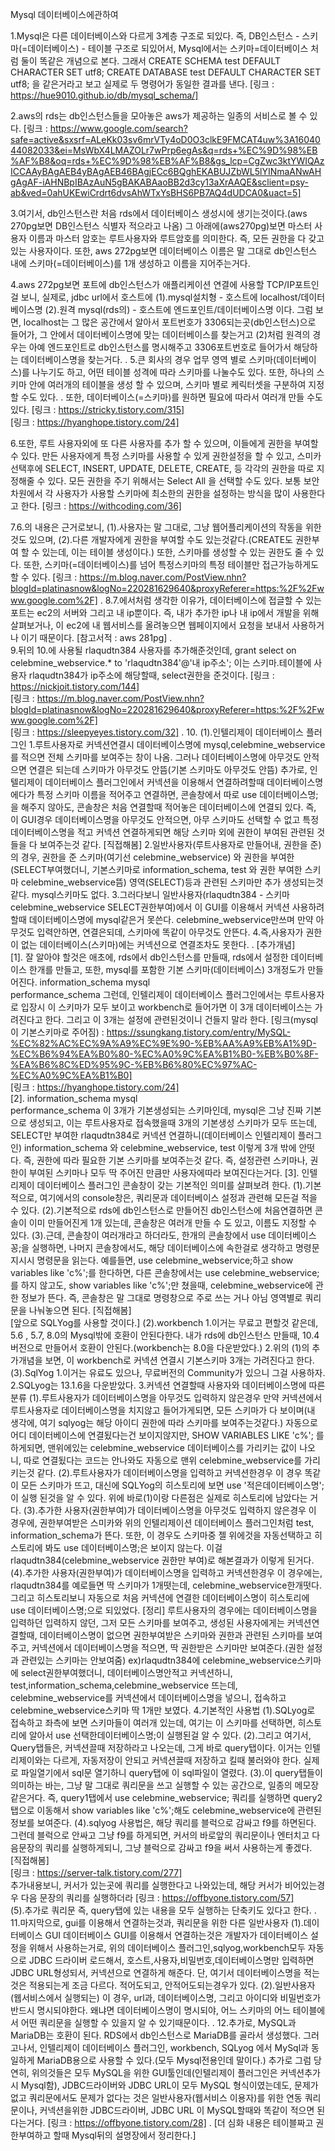 Mysql 데이터베이스에관하여

1.Mysql은 다른 데이터베이스와 다르게 3계층 구조로 되있다. 즉,
    DB인스턴스 - 스키마(=데이터베이스) - 테이블 구조로 되있어서, Mysql에서는 스키마=데이터베이스
    처럼 둘이 똑같은 개념으로 본다.
    그래서
    CREATE SCHEMA test DEFAULT CHARACTER SET utf8;
    CREATE DATABASE test DEFAULT CHARACTER SET utf8;
    을 같은거라고 보고 실제로 두 명령어가 동일한 결과를 낸다.
    [링크 : https://hue9010.github.io/db/mysql_schema/]

2.aws의 rds는 db인스턴스들을 모아놓은 aws가 제공하는 일종의 서비스로 볼 수 있다.
    [링크 : https://www.google.com/search?safe=active&sxsrf=ALeKk03sv6mrVTy4oD0O3clkE9FMCAT4uw%3A1604044082033&ei=MsWbX4LMAZOLr7wPrp6egAs&q=rds+%EC%9D%98%EB%AF%B8&oq=rds+%EC%9D%98%EB%AF%B8&gs_lcp=CgZwc3ktYWIQAzICCAAyBAgAEB4yBAgAEB46BAgjECc6BQghEKABUJZbWL5lYINmaANwAHgAgAF-iAHNBpIBAzAuN5gBAKABAaoBB2d3cy13aXrAAQE&sclient=psy-ab&ved=0ahUKEwiCrdrt6dvsAhWTxYsBHS6PB7AQ4dUDCA0&uact=5]

3.여기서, db인스턴스란 처음 rds에서 데이터베이스 생성시에 생기는것이다.(aws 270pg보면 DB인스턴스 식별자 적으라고 나옴)
    그 아래에(aws270pg)보면 마스터 사용자 이름과 마스터 암호는 루트사용자와 루트암호를 의미한다.
    즉, 모든 권한을 다 갖고있는 사용자이다. 또한, aws 272pg보면 데이터베이스 이름은
    말 그대로 db인스턴스 내에 스키마(=데이터베이스)를 1개 생성하고 이름을 지어주는거다.

4.aws 272pg보면 포트에 db인스턴스가 애플리케이션 연결에 사용할 TCP/IP포트인걸 보니,
    실제로, jdbc url에서 호스트에 
    (1).mysql설치형 - 호스트에 localhost/데이터베이스명
    (2).원격 mysql(rds의) - 호스트에 엔드포인트/데이터베이스명
    이다. 그럼 보면, localhost는 그 많은 공간에서 알아서 포트번호가 3306되는곳(db인스턴스)으로
    들어가, 그 안에서 데이터베이스명에 맞는 데이터베이스를 찾는거고
    (2)처럼 원격의 경우는 아예 엔드포인트로 db인스턴스를 명시해주고 3306포트번호로 들어가서
    해당하는 데이터베이스명을 찾는거다.
.
5.큰 회사의 경우 업무 영역 별로 스키마(데이터베이스)를 나누기도 하고, 어떤 테이블 성격에 따라 스키마를
    나눌수도 있다. 또한, 하나의 스키마 안에 여러개의 테이블을 생성 할 수 있으며, 스키마 별로 케릭터셋을 구분하여 지정
    할 수도 있다.
.
    또한, 데이터베이스(=스키마)를 원하면 필요에 따라서 여러개 만들 수도 있다.
    [링크 : https://stricky.tistory.com/315]   
    [링크 : https://hyanghope.tistory.com/24]

6.또한, 루트 사용자외에 또 다른 사용자를 추가 할 수 있으며, 이들에게 권한을 부여할 수 있다.
    만든 사용자에게 특정 스키마를 사용할 수 있게 권한설정을 할 수 있고, 스미카 선택후에
    SELECT, INSERT, UPDATE, DELETE, CREATE, 등 각각의 권한을 따로 지정해줄 수 있다. 모든 권한을
    주기 위해서는 Select All 을 선택할 수도 있다. 보통 보안 차원에서 각 사용자가 사용할 스키마에 최소한의 권한을 설정하는
    방식을 많이 사용한다고 한다.
    [링크 : https://withcoding.com/36]

7.6.의 내용은 근거로보니, 
    (1).사용자는 말 그대로, 그냥 웹어플리케이션의 작동을 위한것도 있으며,
    (2).다른 개발자에게 권한을 부여할 수도 있는것같다.(CREATE도 권한부여 할 수 있는데, 이는 테이블 생성이다.)
    또한, 스키마를 생성할 수 있는 권한도 줄 수 있다. 
    또한, 스키마(=데이터베이스)를 넘어 특정스키마의 특정 테이블만 접근가능하게도 할 수 있다.
    [링크 : https://m.blog.naver.com/PostView.nhn?blogId=platinasnow&logNo=220281629640&proxyReferer=https:%2F%2Fwww.google.com%2F]
.
8.7.에서처럼 생각한 이유가, 데이터베이스에 접글할 수 있는 포트는 ec2의 서버와 그리고 내 ip뿐이다.
    즉, 내가 추가한 ip나 내 ip에서 개발을 위해 살펴보거나, 이 ec2에 내 웹서비스를 올려놓으면 웹페이지에서
    요청을 보내서 사용하거나 이기 때문이다.
    [참고서적 : aws 281pg]
.    
9.뒤의 10.에 사용될 rlaqudtn384 사용자를 추가해준것인데,
    grant select on celebmine_webservice.* to 'rlaqudtn384'@'내 ip주소';
    이는 스키마.테이블에 사용자 rlaqudtn384가 ip주소에 해당할때, select권한을 준것이다.
    [링크 : https://nickjoit.tistory.com/144]   
    [링크 : https://m.blog.naver.com/PostView.nhn?blogId=platinasnow&logNo=220281629640&proxyReferer=https:%2F%2Fwww.google.com%2F]   
    [링크 : https://sleepyeyes.tistory.com/32]
.
10.
    (1).인텔리제이 데이터베이스 플러그인
        1.루트사용자로 커넥션연결시 데이터베이스명에 mysql,celebmine_webservice를 적으면
        전체 스키마를 보여주는 창이 나옴. 그러나 데이터베이스명에 아무것도 안적으면 연결은 되는데
        스키마가 아무것도 안뜸(기본 스키마도 아무것도 안뜸)
        추가로, 인텔리제이 데이터베이스 플러그인에서 커넥션을 이용해서 연결하려할때 데이터베이스명에다가
        특정 스키마 이름을 적어주고 연결하면, 콘솔창에서 따로 use 데이터베이스명;을 해주지 않아도, 콘솔창은 처음 연결할때
        적어놓은 데이터베이스에 연결되 있다.
        즉, 이 GUI경우 데이터베이스명을 아무것도 안적으면, 아무 스키마도 선택할 수 없고 특정 데이터베이스명을 적고 커넥션 연결하게되면
        해당 스키마 외에 권한이 부여된 관련된 것들을 다 보여주는것 같다.
        [직접해봄]
        2.일반사용자(루트사용자로 만들어내, 권한을 준)의 경우, 권한을 준 스키마(여기선 celebmine_webservice)
        와 권한을 부여한(SELECT부여했더니, 기본스키마로 information_schema, test 와 권한 부여한 스키마 celebmine_webservice뜸)
        영역(SELECT)등과 관련된 스키마만 추가 생성되는것 같다. mysql스키마도 없다.
        3.그러다보니 일반사용자(rlaqudtn384 - 스키마 celebmine_webservice SELECT권한부여)에서 이 GUI를
        이용해서 커넥션 사용하려할때 데이터베이스명에 mysql같은거 못쓴다. celebmine_webservice만쓰며 만약
        아무것도 입력안하면, 연결은되데, 스키마에 똑같이 아무것도 안뜬다.
        4.즉,사용자가 권한이 없는 데이터베이스(스키마)에는 커넥션으로 연결조차도 못한다.
        .
        [추가개념]   
            [1].
                잘 알아야 할것은 애초에, rds에서 db인스턴스를 만들때, rds에서 설정한 데이터베이스 한개를 만들고,
                또한, mysql를 포함한 기본 스키마(데이터베이스) 3개정도가 만들어진다.
                information_schema 
                mysql              
                performance_schema 
                그런데, 인텔리제이 데이터베이스 플러그인에서는 루트사용자로 입장시 이 스키마가 모두 보이고
                workbench로 들어가면 이 3개 데이터베이스는 가려진다고 한다.
                그리고 이 3개는 설정에 관련된것이니 건들지 말라 한다.
                [링크(mysql이 기본스키마로 주어짐) : https://ssungkang.tistory.com/entry/MySQL-%EC%82%AC%EC%9A%A9%EC%9E%90-%EB%AA%A9%EB%A1%9D-%EC%B6%94%EA%B0%80-%EC%A0%9C%EA%B1%B0-%EB%B0%8F-%EA%B6%8C%ED%95%9C-%EB%B6%80%EC%97%AC-%EC%A0%9C%EA%B1%B0]   
                [링크 : https://hyanghope.tistory.com/24]   
            [2].
                information_schema 
                mysql              
                performance_schema 
                이 3개가 기본생성되는 스키마인데, mysql은 그냥 진짜 기본으로 생성되고, 이는
                루트사용자로 접속했을때 3개의 기본생성 스키마가 모두 뜨는데, SELECT만 부여한
                rlaqudtn384로 커넥션 연결하니(데이터베이스 인텔리제이 플러그인) information_schema
                와 celebmine_webservice, test 이렇게 3개 밖에 안떳다. 즉,
                권한에 따라 필요한 기본 스키마를 보여주는것 같다. 즉, 설정관련 스키마나, 권한이 부여된 스키마나 모두 딱 주어진 만큼만
                사용자에따라 보여진다는거다.
            [3].
                인텔리제이 데이터베이스 플러그인 콘솔창이 갖는 기본적인 의미를 살펴보려 한다.
                (1).기본적으로, 여기에서의 console창은, 쿼리문과 데이터베이스 설정과 관련해 모든걸 적을 수 있다.
                (2).기본적으로 rds에 db인스턴스로 만들어진 db인스턴스에 처음연결하면 콘솔이 이미 만들어진게 1개 있는데,
                    콘솔창은 여러개 만들 수 도 있고, 이름도 지정할 수 있다.
                (3).근데, 콘솔창이 여러개라고 하더라도, 한개의 콘솔창에서 use 데이터베이스꽁;을 실행하면, 나머지 콘솔창에서도,
                    해당 데이터베이스에 속한걸로 생각하고 명령문 지시시 명령문을 읽는다. 예를들면, use celebmine_webservice;하고
                    show variables like 'c%';를 한다하면, 다른 콘솔창에서는 use celebmine_webservice;를 하지 않고도, show variables like 'c%';만
                    쳤을때, celebmine_webservice에 관한 정보가 뜬다. 즉, 콘솔창은 말 그대로 명령창으로 주로 쓰는 거나 아님 영역별로 쿼리문을 나눠놓으면 된다.
                [직접해봄]   
                [앞으로 SQLYog를 사용할 것이다.]
    (2).workbench
        1.이거는 무료고 편할것 같은데, 5.6 , 5.7, 8.0의 Mysql밖에 호환이 안된다한다. 내가 rds에 db인스턴스 만들때, 10.4버전으로
        만들어서 호환이 안된다.(workbench는 8.0을 다운받았다.)
        2.위의 (1)의 추가개념을 보면, 이 workbench로 커넥션 연결시 기본스키마 3개는 가려진다고 한다.
    (3).SqlYog
        1.이거는 유료도 있으나, 무료버전의 Community가 있으니 그걸 사용하자.
        2.SQLyog는 13.1.6을 다운받았다.
        3.커넥션 연결할때 사용자와 데이터베이스명에 따른 분류
            (1).루트사용자가 데이터베이스명을 아무것도 입력하지 않은경우
                만약 커넥션에서 루트사용자로 데이터베이스명을 치지않고 들어가게되면, 모든 스키마가 다 보이며(내 생각에, 여기 sqlyog는
                해당 아이디 권한에 따라 스키마를 보여주는것같다.) 자동으로 어디 데이터베이스에 연결됬다는건 보이지않지만, SHOW VARIABLES LIKE 'c%';
                를 하게되면, 맨위에있는 celebmine_webservice 데이터베이스를 가리키는 값이 나오니, 따로 연결됬다는 코드는 안나와도 자동으로
                맨위 celebmine_webservice를 가리키는것 같다.
            (2).루트사용자가 데이터베이스명을 입력하고 커넥션한경우
                이 경우 똑같이 모든 스키마가 뜨고, 대신에 SQLYog의 히스토리에 보면 use '적은데이터베이스명'; 이 실행
                된것을 알 수 있다. 위에 바로(1)이랑 다른점은 실제로 히스토리에 남았다는 거다.
            (3).추가한 사용자(권한부여)가 데이터베이스명을 아무것도 입력하지 않은경우
                이 경우에, 권한부여받은 스미카와 위의 인텔리제이션 데이터베이스 플러그인처럼 test, information_schema가 뜬다.
                또한, 이 경우도 스키마중 젤 위에것을 자동선택하고 히스토리에 봐도 use 데이터베이스명;은 보이지 않는다.
                이걸 rlaqudtn384(celebmine_webservice 권한만 부여)로 해본결과가 이렇게 된거다.
            (4).추가한 사용자(권한부여)가 데이터베이스명을 입력하고 커넥션한경우
                이 경우에는, rlaqudtn384를 예로들면 딱 스키마가 1개떳는데, celebmine_webservice한개떳다. 그리고 히스토리보니
                자동으로 처음 커넥션에 연결한 데이터베이스명이 히스토리에 use 데이터베이스명;으로 되있었다.
            [정리]
                루트사용자의 경우에는 데이터베이스명을 입력하던 입력하지 않던, 그저 모든 스키마를 보여주고, 생성된 사용자에게는 커넥션연결할때,
                데이터베이스명이 없으면 권한부여받은 스키마와 권한과 관련된 스키마를 보여주고, 커넥션에서 데이터베이스명을 적으면, 딱 권한받은
                스키마만 보여준다.(권한 설정과 관련있는 스키마는 안보여줌)
                ex)rlaqudtn384에 celebmine_webservice스키마에 select권한부여했더니, 데이터베이스명안적고 커넥션하니, test,information_schema,celebmine_webservice
                뜨는데, celebmine_webservice를 커넥션에서 데이터베이스명을 넣으니, 접속하고 celebmine_webservice스키마 딱 1개만 보였다.
        4.기본적인 사용법
            (1).SQLyog로 접속하고 좌측에 보면 스키마들이 여러개 있는데, 여기는 이 스키마를 선택하면, 히스토리에 알아서 use 선택한데이터베이스명;이
                실행된걸 알 수 있다.
            (2).그리고 여기서, Query탭들은, 커넥션끌때 저장하라고 나오는데, 그게 바로 query탭이다. 이거는 인텔리제이와는
                다르게, 자동저장이 안되고 커넥션끌때 저장하고 킬때 불러와야 한다. 실제로 파일열기에서 sql문 열기하니 query탭에 
                이 sql파일이 열렸다.
            (3).이 query탭들이 의미하는 바는, 그냥 말 그대로 쿼리문을 쓰고 실행할 수 있는 공간으로, 일종의 메모장같은거다. 즉, query1탭에서 use celebmine_webservice;
                쿼리를 실행하면 query2탭으로 이동해서 show variables like 'c%';해도 celebmine_webservice에 관련된 정보를 보여준다.
            (4).sqlyog 사용법은, 해당 쿼리를 블럭으로 감싸고 f9를 하면된다. 그런데 블럭으로 안싸고 그냥
                f9를 하게되면, 커서의 바로앞의 쿼리문이나 엔터치고 다음문장의 쿼리를 실행하게되니, 그냥 블럭으로 감싸고 f9을
                써서 사용하는게 좋겠다. 
                [직접해봄]   
                [링크 : https://server-talk.tistory.com/277]  
                추가내용보니, 커서가 있는곳에 쿼리를 실행한다고 나와있는데, 해당 커서가 비어있는경우 다음 문장의 쿼리를 실행하더라
                [링크 : https://offbyone.tistory.com/57]  
            (5).추가로 쿼리문 즉, query탭에 있는 내용을 모두 실행하는 단축키도 있다고 한다.
.
11.마지막으로, gui를 이용해서 연결하는것과, 쿼리문을 위한 다른 일반사용자
    (1).데이터베이스 GUI
        데이터베이스 GUI를 이용해서 연결하는것은 개발자가 데이터베이스 설정을 위해서 사용하는거로, 위의 데이터베이스 플러그인,sqlyog,workbench모두
        자동으로 JDBC 드라이버 로드해서, 호스트,사용자,비밀번호,데이터베이스명만 입력하면 JDBC URL형성되서, 커넥션으로 연결하게 해준다. 단, 여기서
        데이터베이스명을 적는것은 적용되는게 조금 다르다. 적어도되고, 안적어도되는경우가 있다.
    (2).일반사용자(웹서비스에서 실행되는)
        이 경우, url과, 데이터베이스명, 그리고 아이디와 비밀번호가 반드시 명시되야한다.
        왜냐면 데이터베이스명이 명시되야, 어느 스키마의 어느 테이블에서 어떤 쿼리문을 실행할 수 있을지 알 수 있기때문이다.
.
12.추가로, MySQL과 MariaDB는 호환이 된다. 
    RDS에서 db인스턴스로 MariaDB를 골라서 생성했다. 그러고나서, 인텔리제이 데이터베이스 플러그인, workbench, SQLyog
    에서 MySql과 동일하게 MariaDB용으로 사용할 수 있다.(모두 Mysql전용인데 말이다.)
    추가로
    그럼 당연히, 위의것들은 모두 MySQL을 위한 GUI툴인데(인텔리제이 플러그인은 커넥션추가시 Mysql함), JDBC드라이버와 JDBC URL이 모두 MySQL
    형식이였는데도, 문제가 없고 쿼리문에서도 문제가 없다는 것은 일반사용자(웹서비스 이용자)를 위한 연동 쿼리문이나, 커넥션을위한 JDBC드라이버, JDBC URL
    이 MySQL할때와 똑같이 적으면 된다는거다.
    [링크 : https://offbyone.tistory.com/28]
.
[더 심화 내용은 테이블짜고 권한부여하고 할때 Mysql뒤의 설명장에서 정리한다.]
